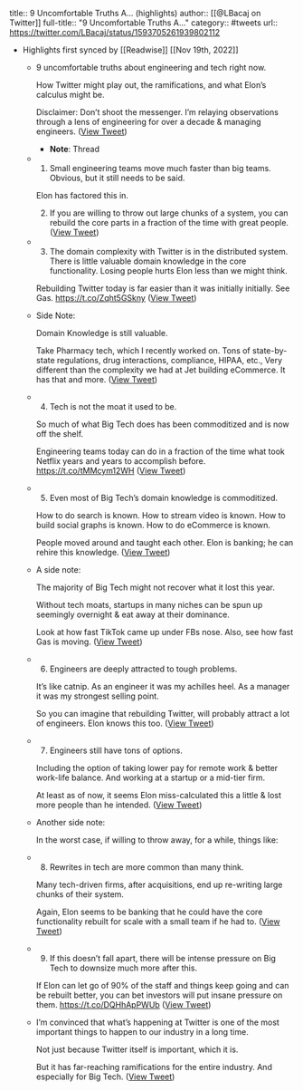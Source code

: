 title:: 9 Uncomfortable Truths A... (highlights)
author:: [[@LBacaj on Twitter]]
full-title:: "9 Uncomfortable Truths A..."
category:: #tweets
url:: https://twitter.com/LBacaj/status/1593705261939802112

- Highlights first synced by [[Readwise]] [[Nov 19th, 2022]]
	- 9 uncomfortable truths about engineering and tech right now. 
	  
	  How Twitter might play out, the ramifications, and what Elon’s calculus might be.
	  
	  Disclaimer: Don’t shoot the messenger. I’m relaying observations through a lens of engineering for over a decade & managing engineers. ([View Tweet](https://twitter.com/LBacaj/status/1593705261939802112))
		- **Note**: Thread
	- 1. Small engineering teams move much faster than big teams. Obvious, but it still needs to be said.
	  
	  Elon has factored this in.
	  
	  2. If you are willing to throw out large chunks of a system, you can rebuild the core parts in a fraction of the time with great people. ([View Tweet](https://twitter.com/LBacaj/status/1593705310069305344))
	- 3. The domain complexity with Twitter is in the distributed system. There is little valuable domain knowledge in the core functionality. Losing people hurts Elon less than we might think.
	  
	  Rebuilding Twitter today is far easier than it was initially initially. See Gas. https://t.co/Zqht5GSkny ([View Tweet](https://twitter.com/LBacaj/status/1593705311717703680))
	- Side Note: 
	  
	  Domain Knowledge is still valuable.
	  
	  Take Pharmacy tech, which I recently worked on. Tons of state-by-state regulations, drug interactions, compliance, HIPAA, etc., Very different than the complexity we had at Jet building eCommerce. It has that and more. ([View Tweet](https://twitter.com/LBacaj/status/1593705315282964488))
	- 4. Tech is not the moat it used to be.
	  
	  So much of what Big Tech does has been commoditized and is now off the shelf. 
	  
	  Engineering teams today can do in a fraction of the time what took Netflix years and years to accomplish before. https://t.co/tMMcym12WH ([View Tweet](https://twitter.com/LBacaj/status/1593705316847423492))
	- 5. Even most of Big Tech’s domain knowledge is commoditized.
	  
	  How to do search is known.
	  How to stream video is known.
	  How to build social graphs is known.
	  How to do eCommerce is known.
	  
	  People moved around and taught each other. Elon is banking; he can rehire this knowledge. ([View Tweet](https://twitter.com/LBacaj/status/1593705319355613190))
	- A side note: 
	  
	  The majority of Big Tech might not recover what it lost this year.
	  
	  Without tech moats, startups in many niches can be spun up seemingly overnight & eat away at their dominance.
	  
	  Look at how fast TikTok came up under FBs nose. Also, see how fast Gas is moving. ([View Tweet](https://twitter.com/LBacaj/status/1593705321545011201))
	- 6. Engineers are deeply attracted to tough problems.
	  
	  It’s like catnip. As an engineer it was my achilles heel. As a manager it was my strongest selling point.
	  
	  So you can imagine that rebuilding Twitter, will probably attract a lot of engineers. Elon knows this too. ([View Tweet](https://twitter.com/LBacaj/status/1593705323713294336))
	- 7. Engineers still have tons of options. 
	  
	  Including the option of taking lower pay for remote work & better work-life balance. And working at a startup or a mid-tier firm.
	  
	  At least as of now, it seems Elon miss-calculated this a little & lost more people than he intended. ([View Tweet](https://twitter.com/LBacaj/status/1593705325919617024))
	- Another side note:
	  
	  In the worst case, if willing to throw away, for a while, things like:
	- 8. Rewrites in tech are more common than many think.
	  
	  Many tech-driven firms, after acquisitions, end up re-writing large chunks of their system.
	  
	  Again, Elon seems to be banking that he could have the core functionality rebuilt for scale with a small team if he had to. ([View Tweet](https://twitter.com/LBacaj/status/1593705330021736448))
	- 9. If this doesn’t fall apart, there will be intense pressure on Big Tech to downsize much more after this.
	  
	  If Elon can let go of 90% of the staff and things keep going and can be rebuilt better, you can bet investors will put insane pressure on them. https://t.co/DQHhApPWUb ([View Tweet](https://twitter.com/LBacaj/status/1593705331582025735))
	- I’m convinced that what’s happening at Twitter is one of the most important things to happen to our industry in a long time.
	  
	  Not just because Twitter itself is important, which it is.
	  
	  But it has far-reaching ramifications for the entire industry. And especially for Big Tech. ([View Tweet](https://twitter.com/LBacaj/status/1593705334241042432))
